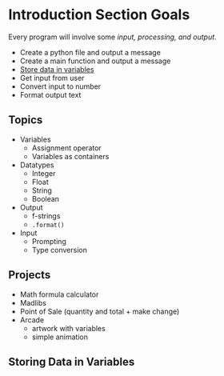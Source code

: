 # Introduction Section Goals
Every program will involve some *input, processing, and output*.
- Create a python file and output a message
- Create a main function and output a message
- [Store data in variables](#storing-data-in-variables)
- Get input from user
- Convert input to number
- Format output text

## Topics
- Variables
    - Assignment operator
    - Variables as containers
- Datatypes
    - Integer
    - Float
    - String
    - Boolean
- Output
    - f-strings
    - `.format()`
- Input
    - Prompting
    - Type conversion
    
## Projects
- Math formula calculator
- Madlibs
- Point of Sale (quantity and total + make change)
- Arcade
    - artwork with variables
    - simple animation
   
## Storing Data in Variables
```python

```
